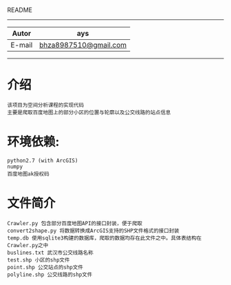README


***
|Autor|ays|
|---|---|
|E-mail|bhza8987510@gmail.com
***

# 介绍
    该项目为空间分析课程的实现代码
    主要是爬取百度地图上的部分小区的位置与轮廓以及公交线路的站点信息
    
# 环境依赖:
    python2.7 (with ArcGIS)
    numpy
    百度地图ak授权码

# 文件简介
    Crawler.py 包含部分百度地图API的接口封装，便于爬取
    convert2shape.py 将数据转换成ArcGIS支持的SHP文件格式的接口封装
    temp.db 使用sqlite3构建的数据库，爬取的数据均存在此文件之中。具体表结构在Crawler.py之中
    buslines.txt 武汉市公交线路名称
    test.shp 小区的shp文件
    point.shp 公交站点的shp文件
    polyline.shp 公交线路的shp文件

